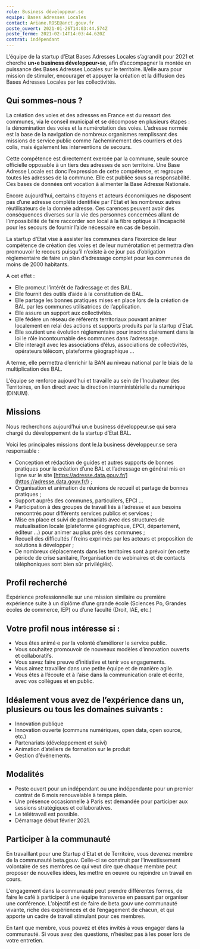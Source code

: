 ```yaml
---
role: Business développeur.se
equipe: Bases Adresses Locales
contact: Ariane.ROSE@anct.gouv.fr
poste_ouvert: 2021-01-26T14:03:44.574Z
poste_ferme: 2021-02-14T14:03:44.620Z
contrat: indépendant
---
```

L’équipe de la startup d’Etat Bases Adresses Locales s’agrandit pour 2021 et cherche **un•e business développeur•se**, afin d’accompagner la montée en puissance des Bases Adresses Locales sur le territoire. Il/elle aura pour mission de stimuler, encourager et appuyer la création et la diffusion des Bases Adresses Locales par les collectivités.

## Qui sommes-nous ?

La création des voies et des adresses en France est du ressort des communes, via le conseil municipal et se décompose en plusieurs étapes : la dénomination des voies et la numérotation des voies. L’adresse normée est la base de la navigation de nombreux organismes remplissant des missions de service public comme l’acheminement des courriers et des colis, mais également les interventions de secours.

Cette compétence est directement exercée par la commune, seule source officielle opposable à un tiers des adresses de son territoire. Une Base Adresse Locale est donc l’expression de cette compétence, et regroupe toutes les adresses de la commune. Elle est publiée sous sa responsabilité. Ces bases de données ont vocation à alimenter la Base Adresse Nationale.

Encore aujourd’hui, certains citoyens et acteurs économiques ne disposent pas d’une adresse complète identifiée par l’Etat et les nombreux autres réutilisateurs de la donnée adresse. Ces carences peuvent avoir des conséquences diverses sur la vie des personnes concernées allant de l’impossibilité de faire raccorder son local à la fibre optique à l’incapacité pour les secours de fournir l’aide nécessaire en cas de besoin.

La startup d’Etat vise à assister les communes dans l’exercice de leur compétence de création des voies et de leur numérotation et permettra d’en promouvoir le recours puisqu’il n’existe à ce jour pas d’obligation réglementaire de faire un plan d’adressage complet pour les communes de moins de 2000 habitants.

A cet effet :
- Elle promeut l’intérêt de l’adressage et des BAL.
- Elle fournit des outils d’aide à la constitution de BAL.
- Elle partage les bonnes pratiques mises en place lors de la création de BAL par les communes utilisatrices de l’application.
- Elle assure un support aux collectivités.
- Elle fédère un réseau de référents territoriaux pouvant animer localement en relai des actions et supports produits par la startup d’Etat.
- Elle soutient une évolution réglementaire pour inscrire clairement dans la loi le rôle incontournable des communes dans l’adressage.
- Elle interagit avec les associations d’élus, associations de collectivités, opérateurs télécom, plateforme géographique …

A terme, elle permettra d’enrichir la BAN au niveau national par le biais de la multiplication des BAL.

L’équipe se renforce aujourd’hui et travaille au sein de l’Incubateur des Territoires, en lien direct avec la direction interministérielle du numérique (DINUM).

## Missions

Nous recherchons aujourd’hui un.e business développeur.se qui sera chargé du développement de la startup d’Etat BAL.

Voici les principales missions dont le.la business développeur.se sera responsable :

- Conception et rédaction de guides et autres supports de bonnes pratiques pour la création d’une BAL et l’adressage en général mis en ligne sur le site [https://adresse.data.gouv.fr/](https://adresse.data.gouv.fr/) ;
- Organisation et animation de réunions de recueil et partage de bonnes pratiques ;
- Support auprès des communes, particuliers, EPCI …
- Participation à des groupes de travail liés à l’adresse et aux besoins rencontrés pour différents services publics et services ;
- Mise en place et suivi de partenariats avec des structures de mutualisation locale (plateforme géographique, EPCI, département, éditeur …) pour animer au plus près des communes ;
- Recueil des difficultés / freins exprimés par les acteurs et proposition de solutions à développer ;
- De nombreux déplacements dans les territoires sont à prévoir (en cette période de crise sanitaire, l’organisation de webinaires et de contacts téléphoniques sont bien sûr privilégiés).

## Profil recherché

Expérience professionnelle sur une mission similaire ou première expérience suite à un diplôme d’une grande école (Sciences Po, Grandes écoles de commerce, IEP) ou d’une faculté (Droit, IAE, etc.)

## Votre profil nous intéresse si :

- Vous êtes animé·e par la volonté d’améliorer le service public.
- Vous souhaitez promouvoir de nouveaux modèles d’innovation ouverts et collaboratifs.
- Vous savez faire preuve d’initiative et tenir vos engagements.
- Vous aimez travailler dans une petite équipe et de manière agile.
- Vous êtes à l’écoute et à l’aise dans la communication orale et écrite, avec vos collègues et en public.

## Idéalement vous avez de l’expérience dans un, plusieurs ou tous les domaines suivants :

- Innovation publique
- Innovation ouverte (communs numériques, open data, open source, etc.)
- Partenariats (développement et suivi)
- Animation d’ateliers de formation sur le produit
- Gestion d’événements.

## Modalités
- Poste ouvert pour un indépendant ou une indépendante pour un premier contrat de 6 mois renouvelable à temps plein.
- Une présence occasionnelle à Paris est demandée pour participer aux sessions stratégiques et collaboratives.
- Le télétravail est possible.
- Démarrage début février 2021.

## Participer à la communauté

En travaillant pour une Startup d’Etat et de Territoire, vous devenez membre de la communauté beta.gouv. Celle-ci se construit par l’investissement volontaire de ses membres ce qui veut dire que chaque membre peut proposer de nouvelles idées, les mettre en oeuvre ou rejoindre un travail en cours.

L’engagement dans la communauté peut prendre différentes formes, de faire le café à participer à une équipe transverse en passant par organiser une conférence.
L’objectif est de faire de beta.gouv une communauté vivante, riche des expériences et de l’engagement de chacun, et qui apporte un cadre de travail stimulant pour ces membres.

En tant que membre, vous pouvez et êtes invités à vous engager dans la communauté. Si vous avez des questions, n’hésitez pas à les poser lors de votre entretien.
